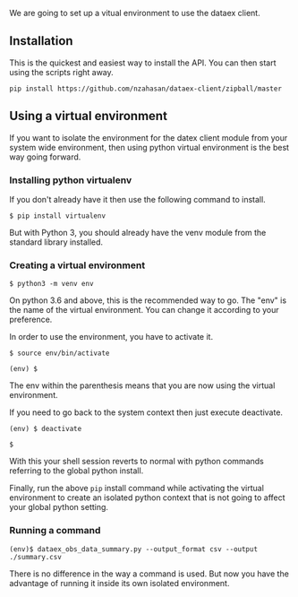 We are going to set up a vitual environment to use the dataex client.

## Installation

This is the quickest and easiest way to install the API. You can then start using the scripts right away.
```
pip install https://github.com/nzahasan/dataex-client/zipball/master
```

## Using a virtual environment

If you want to isolate the environment for the datex client module from your system wide environment, then using python virtual environment is the best way going forward.

### Installing python virtualenv

If you don't already have it then use the following command to install.

```
$ pip install virtualenv
```
But with Python 3, you should already have the venv module from the standard library installed.

### Creating a virtual environment

```
$ python3 -m venv env
```
On python 3.6 and above, this is the recommended way to go. The "env" is the name of the virtual environment. You can change it according to your preference. 

In order to use the environment, you have to activate it. 

```
$ source env/bin/activate

(env) $
``` 
The env within the parenthesis means that you are now using the virtual environment.

If you need to go back to the system context then just execute deactivate.
```
(env) $ deactivate

$
```
With this your shell session reverts to normal with python commands referring to the global python install.

Finally, run the above `pip` install command while activating the virtual environment to create an isolated python context that is not going to affect your global python setting.

### Running a command

```
(env)$ dataex_obs_data_summary.py --output_format csv --output ./summary.csv
```
There is no difference in the way a command is used. But now you have the advantage of running it inside its own isolated environment.  
